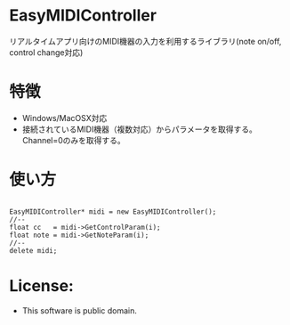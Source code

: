 EasyMIDIController
==================

リアルタイムアプリ向けのMIDI機器の入力を利用するライブラリ(note on/off, control change対応) 

# 特徴

- Windows/MacOSX対応
- 接続されているMIDI機器（複数対応）からパラメータを取得する。
Channel=0のみを取得する。


# 使い方
<pre><code>
EasyMIDIController* midi = new EasyMIDIController();
//--
float cc   = midi->GetControlParam(i);
float note = midi->GetNoteParam(i);
//--
delete midi;
</code></pre>

# License:
- This software is public domain.

 